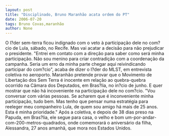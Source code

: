 ```yaml
---
layout: post
title: "Disciplinado, Bruno Maranhão acata ordem do PT"
date: 2006-07-20
tags: Bruno Covas,maranhão
author: None
---
```


O l?der sem-terra&nbsp;ficou indignado com o veto à participação dele no com?cio de Lula, sábado, no Recife. Mas vai acatar a decisão&nbsp;para não prejudicar o presidente. 
\"Entrei em contato com a direção para saber como será minha participação. Não sou menino para criar contradição com a coordenação da campanha. Seria um erro da minha parte chegar aqui reivindicando participar do com?cio\", acaba de dizer o l?der do MLST, em entrevista coletiva&nbsp;no aeroporto.
Maranhão pretende provar que o Movimento de Libertação dos Sem Terra é inocente em relação ao quebra-quebra ocorrido na Câmara dos Deputados, em Bras?lia, no in?cio de junho. E quer mostrar que não há incoveniente na participação dele no com?cio. \"Vou conversar com várias pessoas. Se acharem que&nbsp;é inconveniente minha participação, tudo bem. Mas tenho que pensar numa estratégia para reeleger meu companheiro Lula, de quem sou amigo há mais de 25 anos. Esta é minha prioridade.\"
Após a coletiva, e depois de 38 dias preso na Papuda, em Bras?lia, ele segue para casa, o velho e bom um-por-andar-com-200-metros-quadrados, onde comemorará o aniversário da filha, Alessandra, 27 anos amanhã, que mora nos Estados Unidos. 